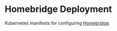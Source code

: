# Homebridge Deployment

Kubernetes manifests for configuring [Homebridge](https://homebridge.io/).
